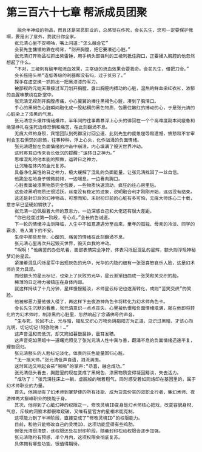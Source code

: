 # 第三百六十七章 帮派成员团聚
        融合半神级的物品，而且还是邪恶职业的，总感觉在作死，会长先生，您可一定要保护我啊，要是出了意外，我就日你全家。
       张元清心里不安嘀咕，嘴上问道:“怎么融合它”
       会苌先生慵懒的靠在椅背，“剖开胸膛，把它要凑近心脏。”
       张元清打开物品栏抓出紫雷锤，用手柄头部锋利的三棱刺抵住胸口，正要捅入胸腔的他忽然想起了什么。
       “不对，三棱刺有破甲和流血效果，主宰级的流血效果会要我命。会苌先生，借把刀会。”
       会长摇摇头相“连低等级的利器都没有吗，过于贫穷了。”
       探手在虚空换一抓抓出一把黑漆漆的军刀。
       被鄙视的元始天尊接过军刀划开胸膛，露出胸腔内搏动的心脏，温热的鲜血染红衣衫，浓郁的血腥味蒙绕在卧室中。
       张元清无视剖开胸膛疼痛，小心翼翼的捧住黑褐色心脏，凑到了胸清口。
       手心的黑褐色心脏瞬间融化成一股粘稠的黑色物质，包裹住嫩红的搏动的心，于是张元清的心脏染上了漆黑的气息。
       张元清念头爆炸情绪爆炸，半年间的往事幕慕浮上心头的徘回在一个个高难度副本间疲惫和绝望挣扎在生死边缘恐惧和痛苦，在此刻翻涌不息。
       无痕大师的身殒，宾馆团队到死都没讨回公道，此刻先生的疲惫屈辱和遗憾，愤怒和不甘审判会玉石俱焚的悲愤，往事种种，浮上心头，化作汹涌的负面情绪。
       张元清理智在负面情绪的冲击中崩溃，内心填满了毁灭世界冲动。
       这时疼耳边传来会长低沉的提醒:“运转日之神力。”
       思维混乱的他本能的照做，运转日之神力，
       让沉睡在体内的金光复苏。
       具备净化属性的日之神力，极大缓解了混乱的负面能量，让张元清找回了一丝自信。
       他跪坐在地身子微微前倾，一边喘息，一边看向胸口。
       心脏表面被漆黑物质完全包裹，一些物质快速流动，疯狂的往心房里钻。
       这些漆黑明物质还很活跃，丝毫没有稳定的迹象，说明融合利才刚刚开始，远远没有结束。
       这还是封印后的幻神物品，可想而知，未封扮印前的心脏有多可怕，无痕大师炼心二十载，意志早已坚硬如钢铁了。
       张元清一边佩服着大师的意志力，一边深感自己和大佬还有很大差距。
       “你已经度过第一阶段，专心点。”会长的告诫道。
       下一轮的情绪冲击测降临，人生中不如意遭遇分至沓来，童年的孤独、母亲的冷淡、同学的霸凌、寄人篱下的不安。
       生命中那些悲惨、心酸的、痛苦的情绪在此刻翻涌不息。
       张元清心里再次升起毁灭世界，毁灭自我的冲动。
       “啊啊！”他痛苦的办低吼着，面部表情完全净狞，体表闪烁起混乱的星辉，额头则浮现神秘梦幻的星云。
       紧接着混乱闪烁星军中出现灰色的光华，光华的内隐约细有一张张喜怒哀乐人脸，这是幻术师的灵力具现。
       而他额头的星云标记，也染上了灰败的光华，星云渐渐扭曲成一张哭和笑交织的脸。
       稀薄的日之神力被镇压在身体内部。
       就这样持续了十几分钟，星辉慢慢黯淡，术师星云标记也逐渐转化，成则“苦笑交织”的笑脸。
       他被邪恶力量他做入侵了，再这样下去夜游神角色卡将转化为幻术师角色卡。
       会长先生沉默的看着，张元清意识一点点丧失，心里被仇恨和负面情绪填满，就在他即将转化的为幻术师时，制漆黑的心脏里，忽然响起了念诵佛号的声音。
       “生与死，轮回不止，光与暗，错乱交织心万物负阴抱阳方为正道，见识过黑暗，才该心向光明，切记切记!阿弥陀佛！…”
       这声音温和而低沉，却又宛如暮鼓晨钟，震耳发聩。
       这声音宛如黑暗中一道曙光照见了张光元清人性中真与善，翻涌不息的负面情绪迅速平复，理智回归。
       张元清额头的人脸标记淡化，体表的灰色能量回归心脏。
       “无一痕大师。”张元清低声自语，泪流满面。
       这时耳边又响起会苌“啪啪”的掌声:“恭喜，融合成功。”
       张元清低头看去，胸腔里的现在变成了黑褐色，漆黑物质变得凝固黯淡，失去活力。
       “成功了！”张元清往床上一躺，虚脱般的喘着粗气，同时感受着如同烙印在基因里的，属于幻术师职业的力量。
       首先，他拥动有了幻术师到掌梦使的所有技能，成为货真价实的双职业行者，集幻术师、夜游神两大巅峰职业的技能于身。
       其次，他得到了心脏幻神的权限之一，修改灵境ID变身是幻术师核心把戏，改变容貌身材、气息，斥候的洞察术都很难窥破，又唯有星官方的星相术能克制。
       这项能力到了半神阶段，直接变成了“修改灵境ID”的权限能力。
       目前，和他只能修改自己的灵境ID，这项功能显得有些鸡肋。
       但张元清很清楚，该权限还处在封印阶段，随着封印松动权限会逐步加强。
       张元清隐约有预感，半个月内，这项权限会彻底复苏。
       具体拥有哪些功能，很值得期待。